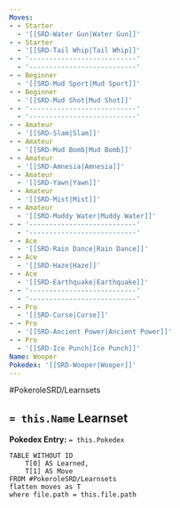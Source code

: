 ```yaml
---
Moves:
- - Starter
  - '[[SRD-Water Gun|Water Gun]]'
- - Starter
  - '[[SRD-Tail Whip|Tail Whip]]'
- - '---------------------------'
  - '---------------------------'
- - Beginner
  - '[[SRD-Mud Sport|Mud Sport]]'
- - Beginner
  - '[[SRD-Mud Shot|Mud Shot]]'
- - '---------------------------'
  - '---------------------------'
- - Amateur
  - '[[SRD-Slam|Slam]]'
- - Amateur
  - '[[SRD-Mud Bomb|Mud Bomb]]'
- - Amateur
  - '[[SRD-Amnesia|Amnesia]]'
- - Amateur
  - '[[SRD-Yawn|Yawn]]'
- - Amateur
  - '[[SRD-Mist|Mist]]'
- - Amateur
  - '[[SRD-Muddy Water|Muddy Water]]'
- - '---------------------------'
  - '---------------------------'
- - Ace
  - '[[SRD-Rain Dance|Rain Dance]]'
- - Ace
  - '[[SRD-Haze|Haze]]'
- - Ace
  - '[[SRD-Earthquake|Earthquake]]'
- - '---------------------------'
  - '---------------------------'
- - Pro
  - '[[SRD-Curse|Curse]]'
- - Pro
  - '[[SRD-Ancient Power|Ancient Power]]'
- - Pro
  - '[[SRD-Ice Punch|Ice Punch]]'
Name: Wooper
Pokedex: '[[SRD-Wooper|Wooper]]'
---
```


#PokeroleSRD/Learnsets

## `= this.Name` Learnset

**Pokedex Entry:** `= this.Pokedex`

```dataview
TABLE WITHOUT ID
    T[0] AS Learned,
    T[1] AS Move
FROM #PokeroleSRD/Learnsets
flatten moves as T
where file.path = this.file.path
```
